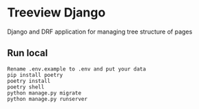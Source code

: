 # Treeview Django
Django and DRF application for managing tree structure of pages

## Run local
```
Rename .env.example to .env and put your data
pip install poetry
poetry install
poetry shell
python manage.py migrate
python manage.py runserver
```
